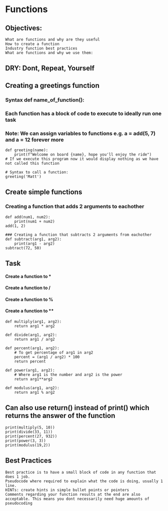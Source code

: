 # Functions

## Objectives:
```
What are functions and why are they useful
How to create a function
Industry function best practices
What are functions and why we use them:
```
## DRY: Dont, Repeat, Yourself

## Creating a greetings function

### Syntax def name_of_function():
### Each function has a block of code to execute to ideally run one task
### Note: We can assign variables to functions e.g. a = add(5, 7) and a = 12 forever more
```
def greeting(name):
    print(f"Welcome on board {name}, hope you'll enjoy the ride")
# If we execute this program now it would display nothing as we have not called this function

# Syntax to call a function:
greeting('Matt')
```

## Create simple functions

### Creating a function that adds 2 arguments to eachother
```
def add(num1, num2):
    print(num1 + num2)
add(1, 2)
```
```
### Creating a function that subtracts 2 arguments from eachother
def subtract(arg1, arg2):
    print(arg1 - arg2)
subtract(72, 50)
```
## Task

#### Create a function to *
#### Create a function to /
#### Create a function to %
#### Create a function to **
```
def multiply(arg1, arg2):
    return arg1 * arg2
```
```
def divide(arg1, arg2):
    return arg1 / arg2
```
```
def percent(arg1, arg2):
    # To get percentage of arg1 in arg2
    percent = (arg1 / arg2) * 100
    return percent
```
```
def power(arg1, arg2):
    # Where arg1 is the number and arg2 is the power
    return arg1**arg2
```
```
def modulus(arg1, arg2):
    return arg1 % arg2
```

## Can also use return() instead of print() which returns the answer of the function
```
print(multiply(5, 10))
print(divide(33, 11))
print(percent(27, 932))
print(power(3, 3))
print(modulus(19,2))
```
## Best Practices
```
Best practice is to have a small block of code in any function that does 1 job.
Pseudocode where required to explain what the code is doing, usually 1 line.
HINTs: create hints in simple bullet points or pointers
Comments regarding your function results at the end are also acceptable. This means you dont necessarily need huge amounts of pseudocoding
```

